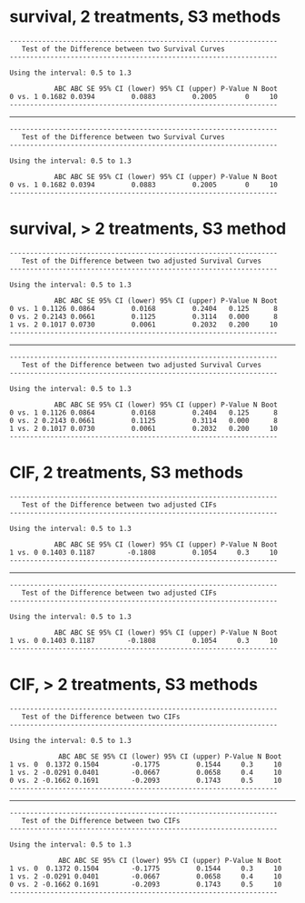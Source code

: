 # survival, 2 treatments, S3 methods

    ------------------------------------------------------------------
       Test of the Difference between two Survival Curves
    ------------------------------------------------------------------
    
    Using the interval: 0.5 to 1.3 
    
               ABC ABC SE 95% CI (lower) 95% CI (upper) P-Value N Boot
    0 vs. 1 0.1682 0.0394         0.0883         0.2005       0     10
    ------------------------------------------------------------------

---

    ------------------------------------------------------------------
       Test of the Difference between two Survival Curves
    ------------------------------------------------------------------
    
    Using the interval: 0.5 to 1.3 
    
               ABC ABC SE 95% CI (lower) 95% CI (upper) P-Value N Boot
    0 vs. 1 0.1682 0.0394         0.0883         0.2005       0     10
    ------------------------------------------------------------------

# survival, > 2 treatments, S3 method

    ------------------------------------------------------------------
       Test of the Difference between two adjusted Survival Curves
    ------------------------------------------------------------------
    
    Using the interval: 0.5 to 1.3 
    
               ABC ABC SE 95% CI (lower) 95% CI (upper) P-Value N Boot
    0 vs. 1 0.1126 0.0864         0.0168         0.2404   0.125      8
    0 vs. 2 0.2143 0.0661         0.1125         0.3114   0.000      8
    1 vs. 2 0.1017 0.0730         0.0061         0.2032   0.200     10
    ------------------------------------------------------------------

---

    ------------------------------------------------------------------
       Test of the Difference between two adjusted Survival Curves
    ------------------------------------------------------------------
    
    Using the interval: 0.5 to 1.3 
    
               ABC ABC SE 95% CI (lower) 95% CI (upper) P-Value N Boot
    0 vs. 1 0.1126 0.0864         0.0168         0.2404   0.125      8
    0 vs. 2 0.2143 0.0661         0.1125         0.3114   0.000      8
    1 vs. 2 0.1017 0.0730         0.0061         0.2032   0.200     10
    ------------------------------------------------------------------

# CIF, 2 treatments, S3 methods

    ------------------------------------------------------------------
       Test of the Difference between two adjusted CIFs 
    ------------------------------------------------------------------
    
    Using the interval: 0.5 to 1.3 
    
               ABC ABC SE 95% CI (lower) 95% CI (upper) P-Value N Boot
    1 vs. 0 0.1403 0.1187        -0.1808         0.1054     0.3     10
    ------------------------------------------------------------------

---

    ------------------------------------------------------------------
       Test of the Difference between two adjusted CIFs 
    ------------------------------------------------------------------
    
    Using the interval: 0.5 to 1.3 
    
               ABC ABC SE 95% CI (lower) 95% CI (upper) P-Value N Boot
    1 vs. 0 0.1403 0.1187        -0.1808         0.1054     0.3     10
    ------------------------------------------------------------------

# CIF, > 2 treatments, S3 methods

    ------------------------------------------------------------------
       Test of the Difference between two CIFs 
    ------------------------------------------------------------------
    
    Using the interval: 0.5 to 1.3 
    
                ABC ABC SE 95% CI (lower) 95% CI (upper) P-Value N Boot
    1 vs. 0  0.1372 0.1504        -0.1775         0.1544     0.3     10
    1 vs. 2 -0.0291 0.0401        -0.0667         0.0658     0.4     10
    0 vs. 2 -0.1662 0.1691        -0.2093         0.1743     0.5     10
    ------------------------------------------------------------------

---

    ------------------------------------------------------------------
       Test of the Difference between two CIFs 
    ------------------------------------------------------------------
    
    Using the interval: 0.5 to 1.3 
    
                ABC ABC SE 95% CI (lower) 95% CI (upper) P-Value N Boot
    1 vs. 0  0.1372 0.1504        -0.1775         0.1544     0.3     10
    1 vs. 2 -0.0291 0.0401        -0.0667         0.0658     0.4     10
    0 vs. 2 -0.1662 0.1691        -0.2093         0.1743     0.5     10
    ------------------------------------------------------------------

